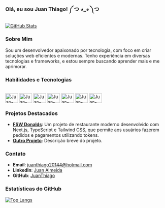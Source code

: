 ### Olá, eu sou Juan Thiago! ༼ つ ◕_◕ ༽つ

[![GitHub Stats](https://github-readme-stats.vercel.app/api?username=JuanThiago&show_icons=true&theme=dracula)](https://github.com/JuanThiago)

### Sobre Mim

Sou um desenvolvedor apaixonado por tecnologia, com foco em criar soluções web eficientes e modernas. Tenho experiência em diversas tecnologias e frameworks, e estou sempre buscando aprender mais e me aprimorar.

### Habilidades e Tecnologias

<div style="display: inline_block"><br>
  <img align="center" alt="Juan-HTML" height="30" width="40" src="https://cdn.jsdelivr.net/gh/devicons/devicon/icons/html5/html5-plain.svg"/>
  <img align="center" alt="Juan-CSS" height="30" width="40" src="https://cdn.jsdelivr.net/gh/devicons/devicon/icons/css3/css3-plain.svg"/>
  <img align="center" alt="Juan-JavaScript" height="30" width="40" src="https://cdn.jsdelivr.net/gh/devicons/devicon/icons/javascript/javascript-plain.svg"/>
  <img align="center" alt="Juan-TypeScript" height="30" width="40" src="https://cdn.jsdelivr.net/gh/devicons/devicon/icons/typescript/typescript-plain.svg" />
  <img align="center" alt="Juan-Node.js" height="30" width="40" src="https://cdn.jsdelivr.net/gh/devicons/devicon/icons/nodejs/nodejs-original.svg"/>
  <img align="center" alt="Juan-Next.js" height="30" width="40" src="https://cdn.jsdelivr.net/gh/devicons/devicon/icons/nextjs/nextjs-original.svg"/>
  <img align="center" alt="Juan-PostgreSQL" height="30" width="40" src="https://cdn.jsdelivr.net/gh/devicons/devicon/icons/postgresql/postgresql-plain.svg"/>
</div>

### Projetos Destacados

- **[FSW Donalds](https://github.com/JuanThiago/projeto-fsw-donalds)**: Um projeto de restaurante moderno desenvolvido com Next.js, TypeScript e Tailwind CSS, que permite aos usuários fazerem pedidos e pagamentos utilizando tokens.
- **[Outro Projeto](https://github.com/JuanThiago/outro-projeto)**: Descrição breve do projeto.

### Contato

- **Email**: juanthiago20144@hotmail.com
- **LinkedIn**: [Juan Almeida](https://www.linkedin.com/in/juan-almeida-dev)
- **GitHub**: [JuanThiago](https://github.com/JuanThiago)

### Estatísticas do GitHub

[![Top Langs](https://github-readme-stats.vercel.app/api/top-langs/?username=JuanThiago&layout=compact&theme=dracula)](https://github.com/JuanThiago)
